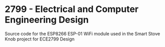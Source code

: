 # 2799 - Electrical and Computer Engineering Design
Source code for the ESP8266 ESP-01 WiFi module used in the Smart Stove Knob project for ECE2799 Design